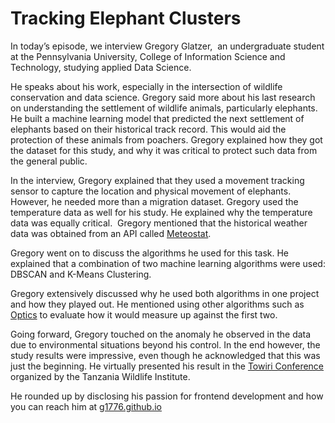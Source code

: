 # Tracking Elephant Clusters
In today’s episode, we interview Gregory Glatzer,  an undergraduate student at the Pennsylvania University, College of Information Science and Technology, studying applied Data Science. 

He speaks about his work, especially in the intersection of wildlife conservation and data science. Gregory said more about his last research on understanding the settlement of wildlife animals, particularly elephants. He built a machine learning model that predicted the next settlement of elephants based on their historical track record. This would aid the protection of these animals from poachers. Gregory explained how they got the dataset for this study, and why it was critical to protect such data from the general public. 

In the interview, Gregory explained that they used a movement tracking sensor to capture the location and physical movement of elephants. However, he needed more than a migration dataset. Gregory used the temperature data as well for his study. He explained why the temperature data was equally critical.  Gregory mentioned that the historical weather data was obtained from an API called [Meteostat](https://dev.meteostat.net/).

Gregory went on to discuss the algorithms he used for this task. He explained that a combination of two machine learning algorithms were used: DBSCAN and K-Means Clustering.  

Gregory extensively discussed why he used both algorithms in one project and how they played out. He mentioned using other algorithms such as [Optics](https://scikit-learn.org/stable/modules/generated/sklearn.cluster.OPTICS.html) to evaluate how it would measure up against the first two.

Going forward, Gregory touched on the anomaly he observed in the data due to environmental situations beyond his control. In the end however, the study results were impressive, even though he acknowledged that this was just the beginning. He virtually presented his result in the [Towiri Conference](https://tawiri.or.tz/) organized by the Tanzania Wildlife Institute.

He rounded up by disclosing his passion for frontend development and how you can reach him at [g1776.github.io](http://g1776.github.io)
